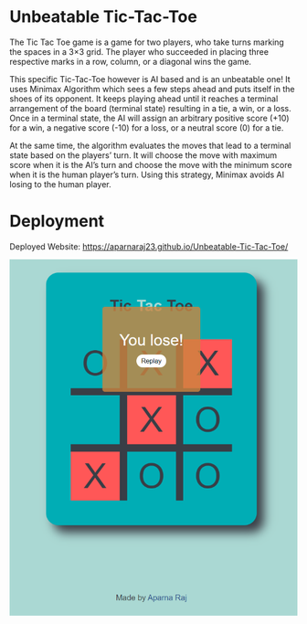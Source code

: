 # Unbeatable Tic-Tac-Toe
The Tic Tac Toe game is a game for two players, who take turns marking the spaces in a 3×3 grid. The player who succeeded in placing three respective marks in a row, column, or a diagonal wins the game. 

This specific Tic-Tac-Toe however is AI based and is an unbeatable one! It uses Minimax Algorithm which sees a few steps ahead and puts itself in the shoes of its opponent. It keeps playing ahead until it reaches a terminal arrangement of the board (terminal state) resulting in a tie, a win, or a loss. Once in a terminal state, the AI will assign an arbitrary positive score (+10) for a win, a negative score (-10) for a loss, or a neutral score (0) for a tie.

At the same time, the algorithm evaluates the moves that lead to a terminal state based on the players’ turn. It will choose the move with maximum score when it is the AI’s turn and choose the move with the minimum score when it is the human player’s turn. Using this strategy, Minimax avoids AI losing to the human player.

# Deployment
Deployed Website: https://aparnaraj23.github.io/Unbeatable-Tic-Tac-Toe/

![](screenshot.PNG)
